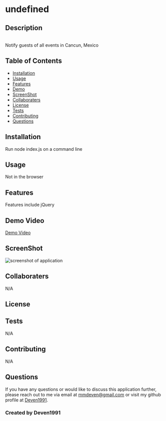  # undefined </br>

## Description 
  </br>
Notify guests of all events in Cancun, Mexico

## Table of Contents
- [Installation](#installation)
- [Usage](#usage)
- [Features](#features)
- [Demo](#demo)
- [ScreenShot](#screenshot)
- [Collaboraters](#collaboraters)
- [License](#license)
- [Tests](#tests)
- [Contributing](#contributing)
- [Questions](#questions)

## Installation
Run node index.js on a command line

## Usage
Not in the browser

## Features 
Features include jQuery

## Demo Video
[Demo Video](https://youtube.com/weddingwebsite)

## ScreenShot
<img src="/assets/images/wedding.png" alt="screenshot of application"/> </br>


## Collaboraters
N/A

## License 
 

## Tests
N/A

## Contributing 
N/A

## Questions
If you have any questions or would like to discuss this application further, please reach out to me via email at [mmdeven@gmail.com](mailto:mmdeven@gmail.com) or visit my github profile at [Deven1991](http://www.github.com/Deven1991).

### Created by Deven1991
